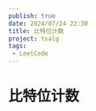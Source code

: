 ```yaml
---
publish: true
date: 2024/07/24 22:30
title: 比特位计数
project: tsalg
tags:
 - LeetCode
---
```


# 比特位计数
